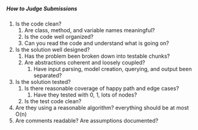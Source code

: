 ##### How to Judge Submissions
1. Is the code clean? 
    1. Are class, method, and variable names meaningful?
    1. Is the code well organized?
    1. Can you read the code and understand what is going on?
1. Is the solution well designed?
    1. Has the problem been broken down into testable chunks?
    1. Are abstractions coherent and loosely coupled?
        1. Have input parsing, model creation, querying, and output been separated?
1. Is the solution tested?
    1. Is there reasonable coverage of happy path and edge cases?
        1. Have they tested with 0, 1, lots of nodes?
    1. Is the test code clean?
1. Are they using a reasonable algorithm? everything should be at most O(n)
1. Are comments readable? Are assumptions documented?